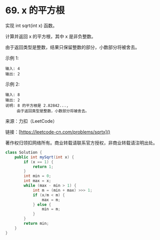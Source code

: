 # 69. x 的平方根
实现 int sqrt(int x) 函数。

计算并返回 x 的平方根，其中 x 是非负整数。

由于返回类型是整数，结果只保留整数的部分，小数部分将被舍去。

示例 1:

```
输入: 4
输出: 2
```
示例 2:

```
输入: 8
输出: 2
说明: 8 的平方根是 2.82842..., 
     由于返回类型是整数，小数部分将被舍去。
```

来源：力扣（LeetCode）

链接：[https://leetcode-cn.com/problems/sqrtx]()

著作权归领扣网络所有。商业转载请联系官方授权，非商业转载请注明出处。

```java
class Solution {
    public int mySqrt(int x) {
        if (x == 1) {
            return 1;
        }
        int min = 0;
        int max = x;
        while (max - min > 1) {
            int m = (min + max) >>> 1;
            if (x/m < m) {
                max = m;
            } else {
                min = m;
            }
        }
        return min;
    }
}
```